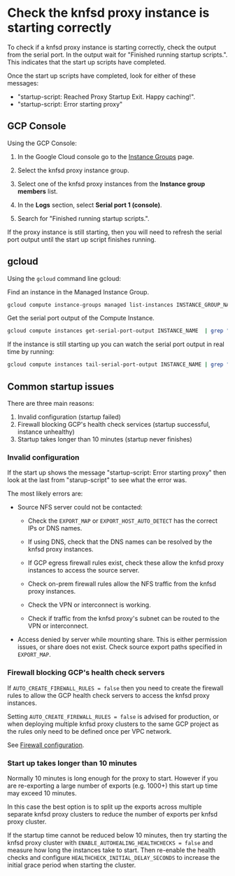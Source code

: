 # Check the knfsd proxy instance is starting correctly

To check if a knfsd proxy instance is starting correctly, check the output from the serial port. In the output wait for "Finished running startup scripts.". This indicates that the start up scripts have completed.

Once the start up scripts have completed, look for either of these messages:

* "startup-script: Reached Proxy Startup Exit. Happy caching!".
* "startup-script: Error starting proxy"

## GCP Console

Using the GCP Console:

1. In the Google Cloud console go to the [Instance Groups](https://console.cloud.google.com/compute/instanceGroups/list) page.

2. Select the knfsd proxy instance group.

3. Select one of the knfsd proxy instances from the **Instance group members** list.

4. In the **Logs** section, select **Serial port 1 (console)**.

5. Search for "Finished running startup scripts.".

If the proxy instance is still starting, then you will need to refresh the serial port output until the start up script finishes running.

## gcloud

Using the `gcloud` command line gcloud:

Find an instance in the Managed Instance Group.

```sh
gcloud compute instance-groups managed list-instances INSTANCE_GROUP_NAME
```

Get the serial port output of the Compute Instance.

```sh
gcloud compute instances get-serial-port-output INSTANCE_NAME  | grep "google_metadata_script_runner"
```

If the instance is still starting up you can watch the serial port output in real time by running:

```sh
gcloud compute instances tail-serial-port-output INSTANCE_NAME | grep "google_metadata_script_runner"
```

## Common startup issues

There are three main reasons:

1. Invalid configuration (startup failed)
2. Firewall blocking GCP's health check services (startup successful, instance unhealthy)
3. Startup takes longer than 10 minutes (startup never finishes)

### Invalid configuration

If the start up shows the message "startup-script: Error starting proxy" then look at the last from "starup-script" to see what the error was.

The most likely errors are:

* Source NFS server could not be contacted:

  * Check the `EXPORT_MAP` or `EXPORT_HOST_AUTO_DETECT` has the correct IPs or DNS names.

  * If using DNS, check that the DNS names can be resolved by the knfsd proxy instances.

  * If GCP egress firewall rules exist, check these allow the knfsd proxy instances to access the source server.

  * Check on-prem firewall rules allow the NFS traffic from the knfsd proxy instances.

  * Check the VPN or interconnect is working.

  * Check if traffic from the knfsd proxy's subnet can be routed to the VPN or interconnect.

* Access denied by server while mounting share. This is either permission issues, or share does not exist. Check source export paths specified in `EXPORT_MAP`.

### Firewall blocking GCP's health check servers

If `AUTO_CREATE_FIREWALL_RULES = false` then you need to create the firewall rules to allow the GCP health check servers to access the knfsd proxy instances.

Setting `AUTO_CREATE_FIREWALL_RULES = false` is advised for production, or when deploying multiple knfsd proxy clusters to the same GCP project as the rules only need to be defined once per VPC network.

See [Firewall configuration](./firewall.md).

### Start up takes longer than 10 minutes

Normally 10 minutes is long enough for the proxy to start. However if you are re-exporting a large number of exports (e.g. 1000+) this start up time may exceed 10 minutes.

In this case the best option is to split up the exports across multiple separate knfsd proxy clusters to reduce the number of exports per knfsd proxy cluster.

If the startup time cannot be reduced below 10 minutes, then try starting the knfsd proxy cluster with `ENABLE_AUTOHEALING_HEALTHCHECKS = false` and measure how long the instances take to start. Then re-enable the health checks and configure `HEALTHCHECK_INITIAL_DELAY_SECONDS` to increase the initial grace period when starting the cluster.
